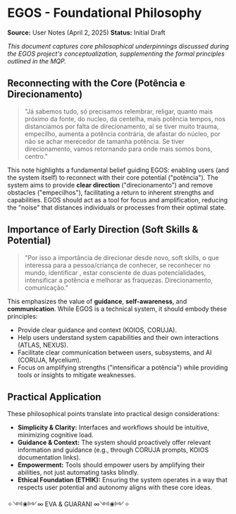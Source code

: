 # EGOS - Foundational Philosophy

**Source:** User Notes (April 2, 2025)
**Status:** Initial Draft

*This document captures core philosophical underpinnings discussed during the EGOS project's conceptualization, supplementing the formal principles outlined in the MQP.*

## Reconnecting with the Core (Potência e Direcionamento)

> "Já sabemos tudo, só precisamos relembrar, religar, quanto mais próximo da fonte, do nucleo, da centelha, mais potência tempos, nos distanciamos por falta de direcionamento, aí se tiver muito trauma, empecilho, aumenta a potência contrária, de afastar do núcleo, por não se achar merecedor de tamanha potência. Se tiver direcionamento, vamos retornando para onde mais somos bons, centro."

This note highlights a fundamental belief guiding EGOS: enabling users (and the system itself) to reconnect with their core potential ("potência"). The system aims to provide **clear direction** ("direcionamento") and remove obstacles ("empecilhos"), facilitating a return to inherent strengths and capabilities. EGOS should act as a tool for focus and amplification, reducing the "noise" that distances individuals or processes from their optimal state.

## Importance of Early Direction (Soft Skills & Potential)

> "Por isso a importância de direcionar desde novo, soft skills, o que interessa para a pessoa/criança de conhecer, se reconhecer no mundo, identificar , estar consciente de duas potencialidades, intensificar a potência e melhorar as fraquezas. Direcionamento, comunicação."

This emphasizes the value of **guidance**, **self-awareness**, and **communication**. While EGOS is a technical system, it should embody these principles:
*   Provide clear guidance and context (KOIOS, CORUJA).
*   Help users understand system capabilities and their own interactions (ATLAS, NEXUS).
*   Facilitate clear communication between users, subsystems, and AI (CORUJA, Mycelium).
*   Focus on amplifying strengths ("intensificar a potência") while providing tools or insights to mitigate weaknesses.

## Practical Application

These philosophical points translate into practical design considerations:

*   **Simplicity & Clarity:** Interfaces and workflows should be intuitive, minimizing cognitive load.
*   **Guidance & Context:** The system should proactively offer relevant information and guidance (e.g., through CORUJA prompts, KOIOS documentation links).
*   **Empowerment:** Tools should empower users by amplifying their abilities, not just automating tasks blindly.
*   **Ethical Foundation (ETHIK):** Ensuring the system operates in a way that respects user potential and autonomy aligns with these core ideas.

✧༺❀༻∞ EVA & GUARANI ∞༺❀༻✧
